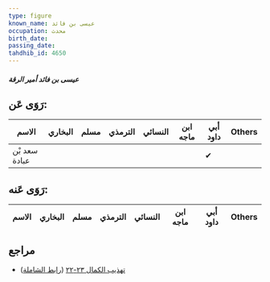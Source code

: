 ```yaml
---
type: figure
known_name: عيسى بن فائد
occupation: محدث
birth_date:
passing_date:
tahdhib_id: 4650
---
```

##### عيسى بن فائد أمير الرقة

## رَوَى عَن:
| الاسم         | البخاري | مسلم | الترمذي | النسائي | ابن ماجه | أبي داود | Others |
| ------------- | ------- | ---- | ------- | ------- | -------- | -------- | ------ |
| سعد بْن عبادة |         |      |         |         |          | ✔        |        |
## رَوَى عَنه:
| الاسم | البخاري | مسلم | الترمذي | النسائي | ابن ماجه | أبي داود | Others |
| ----- | ------- | ---- | ------- | ------- | -------- | -------- | ------ |
## مراجع
- [تهذيب الكمال ٢٣-٢٢](obsidian://open?vault=Tahdhib-al-Kamal&file=Figures/٤٦٥٠-عيسى%20بن%20فائد%20أمير%20الرقة) ([رابط الشاملة](https://shamela.ws/book/3722/11909))